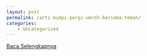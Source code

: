 ```yaml
---
layout: post
permalink: /arti-mimpi-pergi-umroh-bersama-teman/
categories:
    - Uncategorized
---
```


[Baca Selengkapnya](/10)